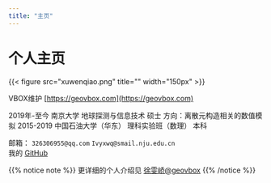 ```yaml
---
title: "主页"
---
```


# 个人主页

{{< figure src="xuwenqiao.png" title=""  width="150px" >}}


VBOX维护 [https://geovbox.com](https://geovbox.com)

2019年-至今 南京大学 地球探测与信息技术 硕士 方向：离散元构造相关的数值模拟
2015-2019 中国石油大学（华东） 理科实验班（数理） 本科


邮箱： `326306955@qq.com` `Ivyxwq@smail.nju.edu.cn`  
我的 [GitHub](https://github.com/Ivyxwq) 



{{% notice note %}}
更详细的个人介绍见 [徐雯峤@geovbox](https://geovbox.com/about/Xuwenqiao/)
{{% /notice %}}
